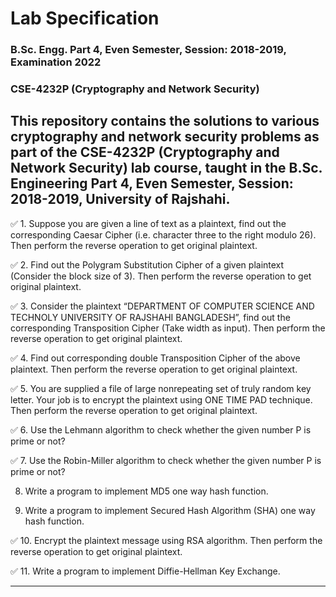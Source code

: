 # Lab Specification
### B.Sc. Engg. Part 4, Even Semester, Session: 2018-2019, Examination 2022
### CSE-4232P (Cryptography and Network Security)

This repository contains the solutions to various cryptography and network security problems as part of the CSE-4232P (Cryptography and Network Security) lab course, taught in the B.Sc. Engineering Part 4, Even Semester, Session: 2018-2019, University of Rajshahi.
---

✅ 1. Suppose you are given a line of text as a plaintext, find out the corresponding Caesar Cipher (i.e. character three to the right modulo 26). Then perform the reverse operation to get original plaintext.

✅ 2. Find out the Polygram Substitution Cipher of a given plaintext (Consider the block size of 3). Then perform the reverse operation to get original plaintext. 

✅ 3. Consider the plaintext “DEPARTMENT OF COMPUTER SCIENCE AND TECHNOLY UNIVERSITY OF RAJSHAHI BANGLADESH”, find out the corresponding Transposition Cipher (Take width as input). Then perform the reverse operation to get original plaintext.

✅ 4. Find out corresponding double Transposition Cipher of the above plaintext. Then perform the reverse operation to get original plaintext.

✅ 5. You are supplied a file of large nonrepeating set of truly random key letter. Your job is to encrypt the plaintext using ONE TIME PAD technique. Then perform the reverse operation to get original plaintext.

✅ 6. Use the Lehmann algorithm to check whether the given number P is prime or not?

✅ 7. Use the Robin-Miller algorithm to check whether the given number P is prime or not?  

8. Write a program to implement MD5 one way hash function.

9. Write a program to implement Secured Hash Algorithm (SHA) one way hash function.

✅ 10. Encrypt the plaintext message using RSA algorithm. Then perform the reverse operation to get original plaintext.

✅ 11. Write a program to implement Diffie-Hellman Key Exchange.

---
